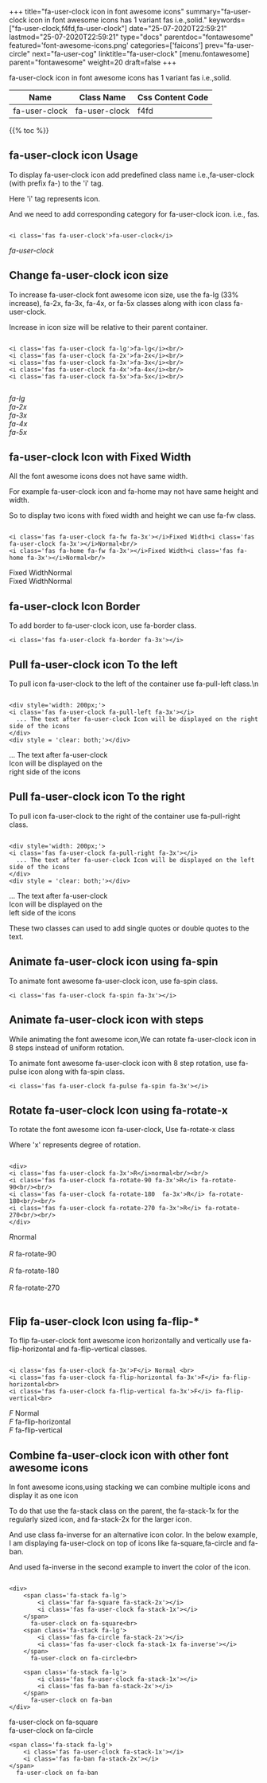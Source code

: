 +++
title="fa-user-clock icon in font awesome icons"
summary="fa-user-clock icon in font awesome icons has 1 variant fas i.e.,solid."
keywords=["fa-user-clock,f4fd,fa-user-clock"]
date="25-07-2020T22:59:21"
lastmod="25-07-2020T22:59:21"
type="docs"
parentdoc="fontawesome"
featured='font-awesome-icons.png'
categories=['faicons']
prev="fa-user-circle"
next="fa-user-cog"
linktitle="fa-user-clock"
[menu.fontawesome]
parent="fontawesome"
weight=20
draft=false
+++


fa-user-clock icon in font awesome icons has 1 variant fas i.e.,solid.

<div class='table-responsive'><table class='table'><thead><tr><th>Name</th><th>Class Name</th><th>Css Content Code</th></tr></thead><tbody><tr><td>fa-user-clock</td><td>fa-user-clock</td><td>f4fd</td></tr></tbody></table></div>


{{% toc %}}


## fa-user-clock icon Usage

To display fa-user-clock icon add predefined class name i.e.,fa-user-clock (with prefix fa-) to the 'i' tag.

Here 'i' tag represents icon.

And we need to add corresponding category for fa-user-clock icon. i.e., fas.


```

<i class='fas fa-user-clock'>fa-user-clock</i>
```

<i class='fas fa-user-clock'>fa-user-clock</i>




## Change fa-user-clock icon size
To increase fa-user-clock font awesome icon size, use the fa-lg (33% increase), fa-2x, fa-3x, fa-4x, or fa-5x classes along with icon class fa-user-clock.

Increase in icon size will be relative to their parent container. 

```

<i class='fas fa-user-clock fa-lg'>fa-lg</i><br/>
<i class='fas fa-user-clock fa-2x'>fa-2x</i><br/>
<i class='fas fa-user-clock fa-3x'>fa-3x</i><br/>
<i class='fas fa-user-clock fa-4x'>fa-4x</i><br/>
<i class='fas fa-user-clock fa-5x'>fa-5x</i><br/>
            
```

<i class='fas fa-user-clock fa-lg'>fa-lg</i><br/>
<i class='fas fa-user-clock fa-2x'>fa-2x</i><br/>
<i class='fas fa-user-clock fa-3x'>fa-3x</i><br/>
<i class='fas fa-user-clock fa-4x'>fa-4x</i><br/>
<i class='fas fa-user-clock fa-5x'>fa-5x</i><br/>
            



## fa-user-clock Icon with Fixed Width 

All the font awesome icons does not have same width.

For example fa-user-clock icon and fa-home may not have same height and width.

So to display two icons with fixed width and height we can use fa-fw class.


```

<i class='fas fa-user-clock fa-fw fa-3x'></i>Fixed Width<i class='fas fa-user-clock fa-3x'></i>Normal<br/>
<i class='fas fa-home fa-fw fa-3x'></i>Fixed Width<i class='fas fa-home fa-3x'></i>Normal<br/>
```

<i class='fas fa-user-clock fa-fw fa-3x'></i>Fixed Width<i class='fas fa-user-clock fa-3x'></i>Normal<br/>
<i class='fas fa-home fa-fw fa-3x'></i>Fixed Width<i class='fas fa-home fa-3x'></i>Normal<br/>



## fa-user-clock Icon Border 

To add border to fa-user-clock icon, use fa-border class.


```
<i class='fas fa-user-clock fa-border fa-3x'></i>

```
<i class='fas fa-user-clock fa-border fa-3x'></i>





## Pull fa-user-clock icon To the left

To pull icon fa-user-clock to the left of the container use fa-pull-left class.\n

```

<div style='width: 200px;'>
<i class='fas fa-user-clock fa-pull-left fa-3x'></i>
  ... The text after fa-user-clock Icon will be displayed on the right side of the icons
</div>
<div style = 'clear: both;'></div>
```

<div style='width: 200px;'>
<i class='fas fa-user-clock fa-pull-left fa-3x'></i>
  ... The text after fa-user-clock Icon will be displayed on the right side of the icons
</div>
<div style = 'clear: both;'></div>




## Pull fa-user-clock icon To the right
To pull icon fa-user-clock to the right of the container use fa-pull-right class.

```

<div style='width: 200px;'>
<i class='fas fa-user-clock fa-pull-right fa-3x'></i>
  ... The text after fa-user-clock Icon will be displayed on the left side of the icons
</div>
<div style = 'clear: both;'></div>
```

<div style='width: 200px;'>
<i class='fas fa-user-clock fa-pull-right fa-3x'></i>
  ... The text after fa-user-clock Icon will be displayed on the left side of the icons
</div>
<div style = 'clear: both;'></div>

These two classes can used to add single quotes or double quotes to the text.


## Animate fa-user-clock icon using fa-spin
To animate font awesome fa-user-clock icon, use fa-spin class.

```
<i class='fas fa-user-clock fa-spin fa-3x'></i>
```
<i class='fas fa-user-clock fa-spin fa-3x'></i>




## Animate fa-user-clock icon with steps
While animating the font awesome icon,We can rotate fa-user-clock icon in 8 steps instead of uniform rotation.

To animate font awesome fa-user-clock icon with 8 step rotation, use fa-pulse icon along with fa-spin class.


```
<i class='fas fa-user-clock fa-pulse fa-spin fa-3x'></i>

```
<i class='fas fa-user-clock fa-pulse fa-spin fa-3x'></i>





## Rotate fa-user-clock Icon using fa-rotate-x
To rotate the font awesome icon fa-user-clock, Use fa-rotate-x class

Where 'x' represents degree of rotation.


```

<div>
<i class='fas fa-user-clock fa-3x'>R</i>normal<br/><br/>
<i class='fas fa-user-clock fa-rotate-90 fa-3x'>R</i> fa-rotate-90<br/><br/> 
<i class='fas fa-user-clock fa-rotate-180  fa-3x'>R</i> fa-rotate-180<br/><br/> 
<i class='fas fa-user-clock fa-rotate-270 fa-3x'>R</i> fa-rotate-270<br/><br/>
</div>
```

<div>
<i class='fas fa-user-clock fa-3x'>R</i>normal<br/><br/>
<i class='fas fa-user-clock fa-rotate-90 fa-3x'>R</i> fa-rotate-90<br/><br/> 
<i class='fas fa-user-clock fa-rotate-180  fa-3x'>R</i> fa-rotate-180<br/><br/> 
<i class='fas fa-user-clock fa-rotate-270 fa-3x'>R</i> fa-rotate-270<br/><br/>
</div>




## Flip fa-user-clock Icon using fa-flip-*
To flip fa-user-clock font awesome icon horizontally and vertically use fa-flip-horizontal and fa-flip-vertical classes. 

```

<i class='fas fa-user-clock fa-3x'>F</i> Normal <br>
<i class='fas fa-user-clock fa-flip-horizontal fa-3x'>F</i> fa-flip-horizontal<br>
<i class='fas fa-user-clock fa-flip-vertical fa-3x'>F</i> fa-flip-vertical<br>
```

<i class='fas fa-user-clock fa-3x'>F</i> Normal <br>
<i class='fas fa-user-clock fa-flip-horizontal fa-3x'>F</i> fa-flip-horizontal<br>
<i class='fas fa-user-clock fa-flip-vertical fa-3x'>F</i> fa-flip-vertical<br>




## Combine fa-user-clock icon with other font awesome icons
In font awesome icons,using stacking we can combine multiple icons and display it as one icon 

To do that use the fa-stack class on the parent, the fa-stack-1x for the regularly sized icon, and fa-stack-2x for the larger icon.

And use class fa-inverse for an alternative icon color. 
In the below example, I am displaying fa-user-clock on top of icons like fa-square,fa-circle and fa-ban.

And used fa-inverse in the second example to invert the color of the icon.

```

<div>
    <span class='fa-stack fa-lg'>
        <i class='far fa-square fa-stack-2x'></i>
        <i class='fas fa-user-clock fa-stack-1x'></i>
    </span>
      fa-user-clock on fa-square<br>
    <span class='fa-stack fa-lg'>
        <i class='fas fa-circle fa-stack-2x'></i>
        <i class='fas fa-user-clock fa-stack-1x fa-inverse'></i>
    </span>
      fa-user-clock on fa-circle<br>

    <span class='fa-stack fa-lg'>
        <i class='fas fa-user-clock fa-stack-1x'></i>
        <i class='fas fa-ban fa-stack-2x'></i>
    </span>
      fa-user-clock on fa-ban
</div>
```

<div>
    <span class='fa-stack fa-lg'>
        <i class='far fa-square fa-stack-2x'></i>
        <i class='fas fa-user-clock fa-stack-1x'></i>
    </span>
      fa-user-clock on fa-square<br>
    <span class='fa-stack fa-lg'>
        <i class='fas fa-circle fa-stack-2x'></i>
        <i class='fas fa-user-clock fa-stack-1x fa-inverse'></i>
    </span>
      fa-user-clock on fa-circle<br>

    <span class='fa-stack fa-lg'>
        <i class='fas fa-user-clock fa-stack-1x'></i>
        <i class='fas fa-ban fa-stack-2x'></i>
    </span>
      fa-user-clock on fa-ban
</div>






